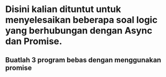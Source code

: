 # Disini kalian dituntut untuk menyelesaikan beberapa soal logic yang berhubungan dengan Async dan Promise.

## Buatlah 3 program bebas dengan menggunakan promise